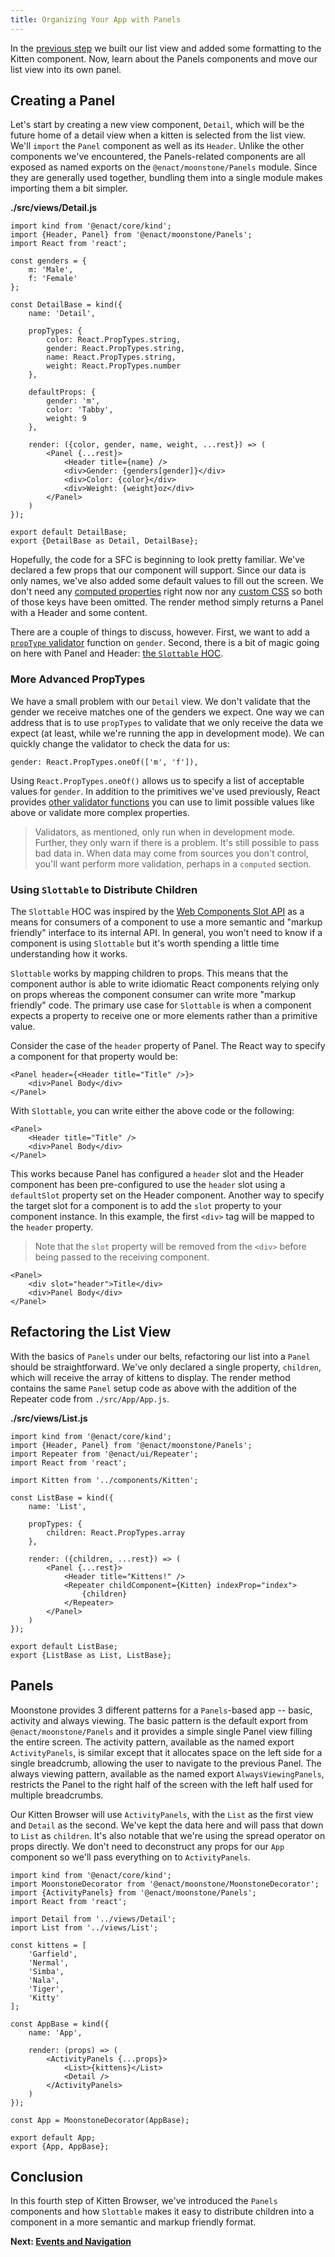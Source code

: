```yaml
---
title: Organizing Your App with Panels
---
```

<!--
* Concept: Break Into Views
* Component: Panels
  * Activity, AlwaysViewing
  * Header & Panel
* Concept: Slots
-->

In the [previous step](../lists/) we built our list view and added some formatting to the Kitten component. Now, learn about the Panels components and move our list view into its own panel.

## Creating a Panel

Let's start by creating a new view component, `Detail`, which will be the future home of a detail view when a kitten is selected from the list view. We'll `import` the `Panel` component as well as its `Header`. Unlike the other components we've encountered, the Panels-related components are all exposed as named exports on the `@enact/moonstone/Panels` module. Since they are generally used together, bundling them into a single module makes importing them a bit simpler.

**./src/views/Detail.js**

	import kind from '@enact/core/kind';
	import {Header, Panel} from '@enact/moonstone/Panels';
	import React from 'react';
	
	const genders = {
		m: 'Male',
		f: 'Female'
	};
	
	const DetailBase = kind({
		name: 'Detail',
	
		propTypes: {
			color: React.PropTypes.string,
			gender: React.PropTypes.string,
			name: React.PropTypes.string,
			weight: React.PropTypes.number
		},
	
		defaultProps: {
			gender: 'm',
			color: 'Tabby',
			weight: 9
		},
	
		render: ({color, gender, name, weight, ...rest}) => (
			<Panel {...rest}>
				<Header title={name} />
				<div>Gender: {genders[gender]}</div>
				<div>Color: {color}</div>
				<div>Weight: {weight}oz</div>
			</Panel>
		)
	});
	
	export default DetailBase;
	export {DetailBase as Detail, DetailBase};

Hopefully, the code for a SFC is beginning to look pretty familiar. We've declared a few props that our component will support. Since our data is only names, we've also added some default values to fill out the screen. We don't need any [computed properties](../reusable-components#computed) right now nor any [custom CSS](../../hello-enact/kind#style-handling) so both of those keys have been omitted. The render method simply returns a Panel with a Header and some content.

There are a couple of things to discuss, however. First, we want to add a [`propType` validator](#more-advanced-proptypes) function on `gender`. Second, there is a bit of magic going on here with Panel and Header: [the `Slottable` HOC](#using-slottable-to-distribute-children).

### More Advanced PropTypes

We have a small problem with our `Detail` view. We don't validate that the gender we receive matches one of the genders we expect. One way we can address that is to use `propTypes` to validate that we only receive the data we expect (at least, while we're running the app in development mode). We can quickly change the validator to check the data for us:

	gender: React.PropTypes.oneOf(['m', 'f']),

Using `React.PropTypes.oneOf()` allows us to specify a list of acceptable values for `gender`. In addition to the primitives we've used previously, React provides [other validator functions](https://facebook.github.io/react/docs/reusable-components.html#prop-validation) you can use to limit possible values like above or validate more complex properties.

> Validators, as mentioned, only run when in development mode. Further, they only warn if there is a problem. It's still possible to pass bad data in. When data may come from sources you don't control, you'll want perform more validation, perhaps in a `computed` section.

### Using `Slottable` to Distribute Children

The `Slottable` HOC was inspired by the [Web Components Slot API](https://developers.google.com/web/fundamentals/primers/shadowdom/?hl=en#composition_slot) as a means for consumers of a component to use a more semantic and "markup friendly" interface to its internal API. In general, you won't need to know if a component is using `Slottable` but it's worth spending a little time understanding how it works.

`Slottable` works by mapping children to props. This means that the component author is able to write idiomatic React components relying only on props whereas the component consumer can 
write more "markup friendly" code. The primary use case for `Slottable` is when a component expects a property to receive one or more elements rather than a primitive value.

Consider the case of the `header` property of Panel. The React way to specify a component for that property would be:

	<Panel header={<Header title="Title" />}>
		<div>Panel Body</div>
	</Panel>

With `Slottable`, you can write either the above code or the following:

	<Panel>
		<Header title="Title" />
		<div>Panel Body</div>
	</Panel>

This works because Panel has configured a `header` slot and the Header component has been pre-configured to use the `header` slot using a `defaultSlot` property set on the Header component. Another way to specify the target slot for a component is to add the `slot` property to your component instance. In this example, the first `<div>` tag will be mapped to the `header` property.

> Note that the `slot` property will be removed from the `<div>` before being passed to the receiving component.

	<Panel>
		<div slot="header">Title</div>
		<div>Panel Body</div>
	</Panel>

## Refactoring the List View

With the basics of `Panels` under our belts, refactoring our list into a `Panel` should be straightforward. We've only declared a single property, `children`, which will receive the array of kittens to display. The render method contains the same `Panel` setup code as above with the addition of the Repeater code from `./src/App/App.js`.

**./src/views/List.js**

	import kind from '@enact/core/kind';
	import {Header, Panel} from '@enact/moonstone/Panels';
	import Repeater from '@enact/ui/Repeater';
	import React from 'react';
	
	import Kitten from '../components/Kitten';
	
	const ListBase = kind({
		name: 'List',
	
		propTypes: {
			children: React.PropTypes.array
		},
	
		render: ({children, ...rest}) => (
			<Panel {...rest}>
				<Header title="Kittens!" />
				<Repeater childComponent={Kitten} indexProp="index">
					{children}
				</Repeater>
			</Panel>
		)
	});
	
	export default ListBase;
	export {ListBase as List, ListBase};

## Panels

Moonstone provides 3 different patterns for a `Panels`-based app -- basic, activity and always viewing. The basic pattern is the default export from `@enact/moonstone/Panels` and it provides a simple single Panel view filling the entire screen. The activity pattern, available as the named export `ActivityPanels`, is similar except that it allocates space on the left side for a single breadcrumb, allowing the user to navigate to the previous Panel. The always viewing pattern, available as the named export `AlwaysViewingPanels`, restricts the Panel to the right half of the screen with the left half used for multiple breadcrumbs.

Our Kitten Browser will use `ActivityPanels`, with the `List` as the first view and `Detail` as the second. We've kept the data here and will pass that down to `List` as `children`. It's also notable that we're using the spread operator on props directly. We don't need to deconstruct any props for our `App` component so we'll pass everything on to `ActivityPanels`.

	import kind from '@enact/core/kind';
	import MoonstoneDecorator from '@enact/moonstone/MoonstoneDecorator';
	import {ActivityPanels} from '@enact/moonstone/Panels';
	import React from 'react';
	
	import Detail from '../views/Detail';
	import List from '../views/List';
	
	const kittens = [
		'Garfield',
		'Nermal',
		'Simba',
		'Nala',
		'Tiger',
		'Kitty'
	];
	
	const AppBase = kind({
		name: 'App',
	
		render: (props) => (
			<ActivityPanels {...props}>
				<List>{kittens}</List>
				<Detail />
			</ActivityPanels>
		)
	});
	
	const App = MoonstoneDecorator(AppBase);
	
	export default App;
	export {App, AppBase};

## Conclusion

In this fourth step of Kitten Browser, we've introduced the `Panels` components and how `Slottable` makes it easy to distribute children into a component in a more semantic and markup friendly format.

**Next: [Events and Navigation](../data-and-state/)**